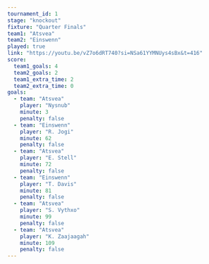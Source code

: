 ```yaml
---
tournament_id: 1
stage: "knockout"
fixture: "Quarter Finals"
team1: "Atsvea"
team2: "Einswenn"
played: true
link: "https://youtu.be/vZ7o6dRT740?si=NSa61YYMNUys4sBx&t=416"
score:
  team1_goals: 4
  team2_goals: 2
  team1_extra_time: 2
  team2_extra_time: 0
goals:
  - team: "Atsvea"
    player: "Nysnub"
    minute: 3
    penalty: false
  - team: "Einswenn"
    player: "R. Jogi"
    minute: 62
    penalty: false
  - team: "Atsvea"
    player: "E. Stell"
    minute: 72
    penalty: false
  - team: "Einswenn"
    player: "T. Davis"
    minute: 81
    penalty: false
  - team: "Atsvea"
    player: "S. Vythxo"
    minute: 99
    penalty: false
  - team: "Atsvea"
    player: "K. Zaajaagah"
    minute: 109
    penalty: false
---
```

